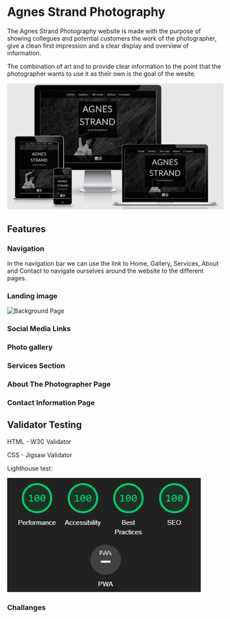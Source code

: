 # Agnes Strand Photography

The Agnes Strand Photography website is made with the purpose of showing collegues and potential customers the work of the photographer, give a clean first impression and a clear display and overview of information.

The combination of art and to provide clear information to the point that the photographer wants to use it as their own is the goal of the wesite. 

![Responsive Mockup](https://github.com/telljacob/project-one/blob/main/assets/images/amiresponsive.png?raw=true)

## Features

### Navigation

In the navigation bar we can use the link to Home, Gallery, Services, About and Contact to navigate ourselves around the website to the different pages.


### Landing image

![Background Page]()

### Social Media Links


### Photo gallery


### Services Section


### About The Photographer Page


### Contact Information Page




## Validator Testing

HTML - W3C Validator

CSS - Jigsaw Validator

Lighthouse test:

![Lighthouse Score](https://github.com/telljacob/project-one/blob/main/assets/images/lighthousescore.png?raw=true)

### Challanges
